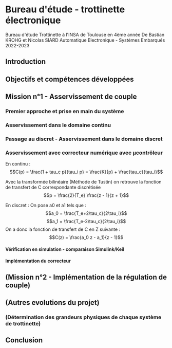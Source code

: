 # Bureau d'étude - trottinette électronique
Bureau d'étude Trottinette à l'INSA de Toulouse en 4ème année
De Bastian KROHG et Nicolas SIARD
Automatique Electronique - Systèmes Embarqués
2022-2023

## Introduction

## Objectifs et compétences développées

## Mission n°1 - Asservissement de couple

### Premier approche et prise en main du système

### Asservissement dans le domaine continu

### Passage au discret - Asservissement dans le domaine discret

### Asservissement avec correcteur numérique avec µcontrôleur

En continu : 
$$C(p) = \frac{1 + tau_c p}{tau_i p} = \frac{K}{p} + \frac{tau_c}{tau_i}$$

Avec la transformée bilinéaire (Méthode de Tustin) on retrouve la fonction de transfert de C correspondante discrétisée
$$p = \frac{2}{T_e} \frac{z - 1}{z + 1}$$

En discret : 
On pose a0 et a1 tels que :  
$$a_0 = \frac{T_e+2\tau_c}{2\tau_i}$$
$$a_1 = \frac{T_e-2\tau_c}{2\tau_i}$$
On a donc la fonction de transfert de C en Z suivante :  
$$C(z) = \frac{a_0 z - a_1}{z - 1}$$

#### Vérification en simulation - comparaison Simulink/Keil

#### Implémentation du correcteur


## (Mission n°2 - Implémentation de la régulation de couple)
## (Autres evolutions du projet)
### (Détermination des grandeurs physiques de chaque système de trottinette)

## Conclusion
